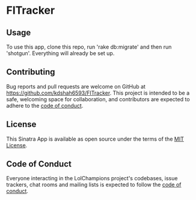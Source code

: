 # FITracker

## Usage

To use this app, clone this repo, run 'rake db:migrate' and then run 'shotgun'. Everything will already be set up. 

## Contributing
Bug reports and pull requests are welcome on GitHub at https://github.com/kdshah6593/FITracker. This project is intended to be a safe, welcoming space for collaboration, and contributors are expected to adhere to the [code of conduct](https://github.com/kdshah6593/FITracker/blob/main/CODE_OF_CONDUCT.md).

## License
This Sinatra App is available as open source under the terms of the [MIT License](https://opensource.org/licenses/MIT).

## Code of Conduct

Everyone interacting in the LolChampions project's codebases, issue trackers, chat rooms and mailing lists is expected to follow the [code of conduct](https://github.com/kdshah6593/FITracker/blob/main/CODE_OF_CONDUCT.md).
